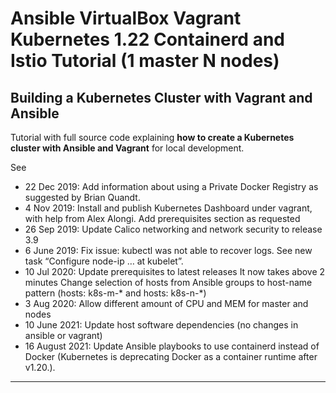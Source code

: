 # Ansible VirtualBox Vagrant Kubernetes 1.22 Containerd and Istio Tutorial (1 master N nodes)
## Building a Kubernetes Cluster with Vagrant and Ansible

Tutorial with full source code explaining **how to create a Kubernetes cluster with Ansible and Vagrant** for local development.

See 

* 22 Dec 2019: Add information about using a Private Docker Registry as suggested by Brian Quandt.
* 4 Nov 2019: Install and publish Kubernetes Dashboard under vagrant, with help from Alex Alongi. Add prerequisites section as requested
* 26 Sep 2019: Update Calico networking and network security to release 3.9
* 6 June 2019: Fix issue: kubectl was not able to recover logs. See new task “Configure node-ip … at kubelet”.
* 10 Jul 2020:
        Update prerequisites to latest releases
        It now takes above 2 minutes
        Change selection of hosts from Ansible groups to host-name pattern (hosts: k8s-m-* and hosts: k8s-n-*)
* 3 Aug 2020: Allow different amount of CPU and MEM for master and nodes
* 10 June 2021: Update host software dependencies (no changes in ansible or vagrant)
* 16 August 2021: Update Ansible playbooks to use containerd instead of Docker (Kubernetes is deprecating Docker as a container runtime after v1.20.). 


------------------
